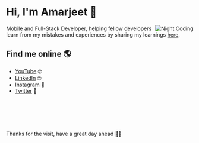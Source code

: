 
# Hi, I'm Amarjeet 👋

<img alt="Night Coding" src="https://user-images.githubusercontent.com/38986305/122662088-fc74ea00-d1ad-11eb-9aa8-f920e2e271d1.gif" align="right"/>

Mobile and Full-Stack Developer, helping fellow developers learn from my mistakes and experiences by sharing my learnings <a href="https://www.youtube.com/channel/UCq4ea0z1gAoSP6cKckvnmiQ">here</a>.

## Find me online 🌎

- <a href="https://www.youtube.com/channel/UCq4ea0z1gAoSP6cKckvnmiQ">YouTube</a> 🤓
- <a href="https://www.linkedin.com/in/amarjeet987/">LinkedIn</a> 🤓
- <a href="https://www.instagram.com/codemanship/">Instagram</a> 🤳
- <a href="https://twitter.com/codepetence">Twitter</a> 🐤
<br/><br/><br/><br/><br/><br/>

Thanks for the visit, have a great day ahead 🧑‍💻
